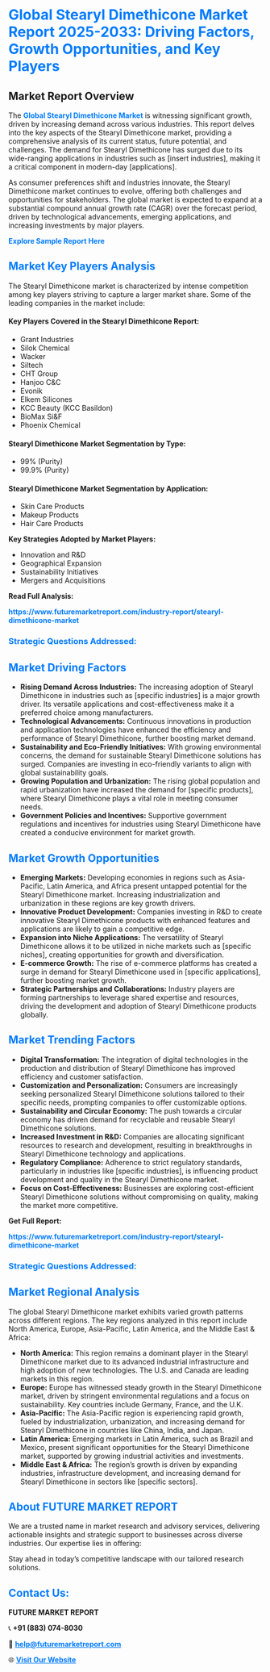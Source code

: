 <h1 style="color: #007BFF;">Global Stearyl Dimethicone Market Report 2025-2033: Driving Factors, Growth Opportunities, and Key Players</h1>

<section id="overview">
<h2>Market Report Overview</h2>
<p>The <a href="https://www.futuremarketreport.com/industry-report/stearyl-dimethicone-market" style="color: #007BFF; text-decoration: none;"><strong>Global Stearyl Dimethicone Market</strong></a> is witnessing significant growth, driven by increasing demand across various industries. This report delves into the key aspects of the Stearyl Dimethicone market, providing a comprehensive analysis of its current status, future potential, and challenges. The demand for Stearyl Dimethicone has surged due to its wide-ranging applications in industries such as [insert industries], making it a critical component in modern-day [applications].</p>
<p>As consumer preferences shift and industries innovate, the Stearyl Dimethicone market continues to evolve, offering both challenges and opportunities for stakeholders. The global market is expected to expand at a substantial compound annual growth rate (CAGR) over the forecast period, driven by technological advancements, emerging applications, and increasing investments by major players.</p>
</section>

<section id="overview">
<p><a href="https://www.futuremarketreport.com/request-sample/reportId=55268" style="color: #007BFF; text-decoration: none;"><strong>Explore Sample Report Here</strong></a></p>
</section>

<section id="key-players">
<h2 style="color: #007BFF;">Market Key Players Analysis</h2>
<p>The Stearyl Dimethicone market is characterized by intense competition among key players striving to capture a larger market share. Some of the leading companies in the market include:</p>
<h4>Key Players Covered in the Stearyl Dimethicone Report:</h4>
<ul><li>Grant Industries</li><li>Silok Chemical</li><li>Wacker</li><li>Siltech</li><li>CHT Group</li><li>Hanjoo C&amp;C</li><li>Evonik</li><li>Elkem Silicones</li><li>KCC Beauty (KCC Basildon)</li><li>BioMax Si&amp;F</li><li>Phoenix Chemical</li></ul>
<h4>Stearyl Dimethicone Market Segmentation by Type:</h4>
<ul><li>99% (Purity)</li><li>99.9% (Purity)</li></ul>

<h4>Stearyl Dimethicone Market Segmentation by Application:</h4>
<ul><li>Skin Care Products</li><li>Makeup Products</li><li>Hair Care Products</li></ul>
<p><strong>Key Strategies Adopted by Market Players:</strong></p>
<ul>
<li>Innovation and R&D</li>
<li>Geographical Expansion</li>
<li>Sustainability Initiatives</li>
<li>Mergers and Acquisitions</li>
</ul>
</section>

<section>
<p><strong>Read Full Analysis: </strong></p><a href="https://www.futuremarketreport.com/industry-report/stearyl-dimethicone-market" style="color: #007BFF; text-decoration: none;"><strong>https://www.futuremarketreport.com/industry-report/stearyl-dimethicone-market</strong></a>
<h3 style="color: #007BFF;">Strategic Questions Addressed:</h3>
</section>

<section id="driving-factors">
<h2 style="color: #007BFF;">Market Driving Factors</h2>
<ul>
<li><strong>Rising Demand Across Industries:</strong> The increasing adoption of Stearyl Dimethicone in industries such as [specific industries] is a major growth driver. Its versatile applications and cost-effectiveness make it a preferred choice among manufacturers.</li>
<li><strong>Technological Advancements:</strong> Continuous innovations in production and application technologies have enhanced the efficiency and performance of Stearyl Dimethicone, further boosting market demand.</li>
<li><strong>Sustainability and Eco-Friendly Initiatives:</strong> With growing environmental concerns, the demand for sustainable Stearyl Dimethicone solutions has surged. Companies are investing in eco-friendly variants to align with global sustainability goals.</li>
<li><strong>Growing Population and Urbanization:</strong> The rising global population and rapid urbanization have increased the demand for [specific products], where Stearyl Dimethicone plays a vital role in meeting consumer needs.</li>
<li><strong>Government Policies and Incentives:</strong> Supportive government regulations and incentives for industries using Stearyl Dimethicone have created a conducive environment for market growth.</li>
</ul>
</section>

<section id="growth-opportunities">
<h2 style="color: #007BFF;">Market Growth Opportunities</h2>
<ul>
<li><strong>Emerging Markets:</strong> Developing economies in regions such as Asia-Pacific, Latin America, and Africa present untapped potential for the Stearyl Dimethicone market. Increasing industrialization and urbanization in these regions are key growth drivers.</li>
<li><strong>Innovative Product Development:</strong> Companies investing in R&D to create innovative Stearyl Dimethicone products with enhanced features and applications are likely to gain a competitive edge.</li>
<li><strong>Expansion into Niche Applications:</strong> The versatility of Stearyl Dimethicone allows it to be utilized in niche markets such as [specific niches], creating opportunities for growth and diversification.</li>
<li><strong>E-commerce Growth:</strong> The rise of e-commerce platforms has created a surge in demand for Stearyl Dimethicone used in [specific applications], further boosting market growth.</li>
<li><strong>Strategic Partnerships and Collaborations:</strong> Industry players are forming partnerships to leverage shared expertise and resources, driving the development and adoption of Stearyl Dimethicone products globally.</li>
</ul>
</section>

<section id="trending-factors">
<h2 style="color: #007BFF;">Market Trending Factors</h2>
<ul>
<li><strong>Digital Transformation:</strong> The integration of digital technologies in the production and distribution of Stearyl Dimethicone has improved efficiency and customer satisfaction.</li>
<li><strong>Customization and Personalization:</strong> Consumers are increasingly seeking personalized Stearyl Dimethicone solutions tailored to their specific needs, prompting companies to offer customizable options.</li>
<li><strong>Sustainability and Circular Economy:</strong> The push towards a circular economy has driven demand for recyclable and reusable Stearyl Dimethicone solutions.</li>
<li><strong>Increased Investment in R&D:</strong> Companies are allocating significant resources to research and development, resulting in breakthroughs in Stearyl Dimethicone technology and applications.</li>
<li><strong>Regulatory Compliance:</strong> Adherence to strict regulatory standards, particularly in industries like [specific industries], is influencing product development and quality in the Stearyl Dimethicone market.</li>
<li><strong>Focus on Cost-Effectiveness:</strong> Businesses are exploring cost-efficient Stearyl Dimethicone solutions without compromising on quality, making the market more competitive.</li>
</ul>
</section>

<section>
<p><strong>Get Full Report: </strong></p><a href="https://www.futuremarketreport.com/industry-report/stearyl-dimethicone-market" style="color: #007BFF; text-decoration: none;"><strong>https://www.futuremarketreport.com/industry-report/stearyl-dimethicone-market</strong></a>
<h3 style="color: #007BFF;">Strategic Questions Addressed:</h3>
</section>


<section id="regional-analysis">
<h2 style="color: #007BFF;">Market Regional Analysis</h2>
<p>The global Stearyl Dimethicone market exhibits varied growth patterns across different regions. The key regions analyzed in this report include North America, Europe, Asia-Pacific, Latin America, and the Middle East & Africa:</p>
<ul>
<li><strong>North America:</strong> This region remains a dominant player in the Stearyl Dimethicone market due to its advanced industrial infrastructure and high adoption of new technologies. The U.S. and Canada are leading markets in this region.</li>
<li><strong>Europe:</strong> Europe has witnessed steady growth in the Stearyl Dimethicone market, driven by stringent environmental regulations and a focus on sustainability. Key countries include Germany, France, and the U.K.</li>
<li><strong>Asia-Pacific:</strong> The Asia-Pacific region is experiencing rapid growth, fueled by industrialization, urbanization, and increasing demand for Stearyl Dimethicone in countries like China, India, and Japan.</li>
<li><strong>Latin America:</strong> Emerging markets in Latin America, such as Brazil and Mexico, present significant opportunities for the Stearyl Dimethicone market, supported by growing industrial activities and investments.</li>
<li><strong>Middle East & Africa:</strong> The region’s growth is driven by expanding industries, infrastructure development, and increasing demand for Stearyl Dimethicone in sectors like [specific sectors].</li>
</ul>
</section>

<footer>
<h2 style="color: #007BFF;">About FUTURE MARKET REPORT</h2>
<p>We are a trusted name in market research and advisory services, delivering actionable insights and strategic support to businesses across diverse industries. Our expertise lies in offering:</p>

<p>Stay ahead in today’s competitive landscape with our tailored research solutions.</p>

<h2 style="color: #007BFF;">Contact Us:</h2>
<p><strong>FUTURE MARKET REPORT</strong></p>
<p>📞 <strong>+91 (883) 074-8030</strong></p>
<p>📧 <strong><a href="mailto:help@futuremarketreport.com" style="color: #007BFF;">help@futuremarketreport.com</a></strong></p>
<p>🌐 <strong><a href="https://www.futuremarketreport.com/" style="color: #007BFF;">Visit Our Website</a></strong></p>
</footer>